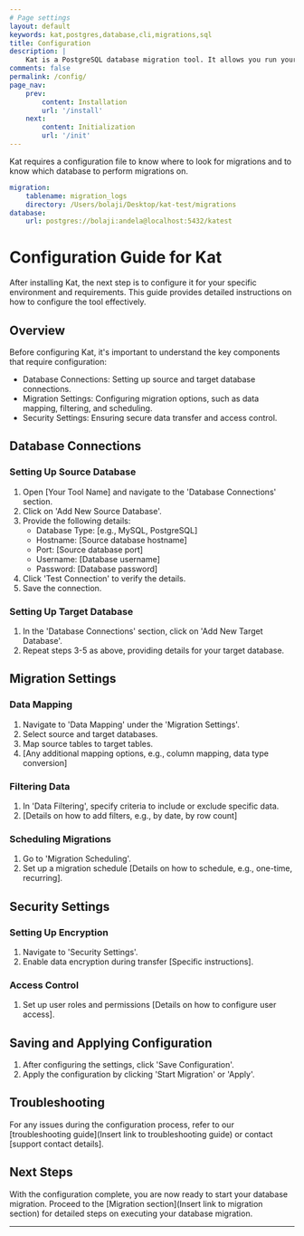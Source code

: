 ```yaml
---
# Page settings
layout: default
keywords: kat,postgres,database,cli,migrations,sql
title: Configuration
description: |
    Kat is a PostgreSQL database migration tool. It allows you run your migrations with raw SQL files.
comments: false
permalink: /config/
page_nav:
    prev:
        content: Installation
        url: '/install'
    next: 
        content: Initialization
        url: '/init'
---
```


Kat requires a configuration file to know where to look for migrations and to know which database to perform migrations on.

```yaml
migration:
    tablename: migration_logs
    directory: /Users/bolaji/Desktop/kat-test/migrations
database:
    url: postgres://bolaji:andela@localhost:5432/katest
```

# Configuration Guide for Kat

After installing Kat, the next step is to configure it for your specific environment and requirements. This guide provides detailed instructions on how to configure the tool effectively.

## Overview

Before configuring Kat, it's important to understand the key components that require configuration:

- Database Connections: Setting up source and target database connections.
- Migration Settings: Configuring migration options, such as data mapping, filtering, and scheduling.
- Security Settings: Ensuring secure data transfer and access control.

## Database Connections

### Setting Up Source Database

1. Open [Your Tool Name] and navigate to the 'Database Connections' section.
2. Click on 'Add New Source Database'.
3. Provide the following details:
   - Database Type: [e.g., MySQL, PostgreSQL]
   - Hostname: [Source database hostname]
   - Port: [Source database port]
   - Username: [Database username]
   - Password: [Database password]
4. Click 'Test Connection' to verify the details.
5. Save the connection.

### Setting Up Target Database

1. In the 'Database Connections' section, click on 'Add New Target Database'.
2. Repeat steps 3-5 as above, providing details for your target database.

## Migration Settings

### Data Mapping

1. Navigate to 'Data Mapping' under the 'Migration Settings'.
2. Select source and target databases.
3. Map source tables to target tables.
4. [Any additional mapping options, e.g., column mapping, data type conversion]

### Filtering Data

1. In 'Data Filtering', specify criteria to include or exclude specific data.
2. [Details on how to add filters, e.g., by date, by row count]

### Scheduling Migrations

1. Go to 'Migration Scheduling'.
2. Set up a migration schedule [Details on how to schedule, e.g., one-time, recurring].

## Security Settings

### Setting Up Encryption

1. Navigate to 'Security Settings'.
2. Enable data encryption during transfer [Specific instructions].

### Access Control

1. Set up user roles and permissions [Details on how to configure user access].

## Saving and Applying Configuration

1. After configuring the settings, click 'Save Configuration'.
2. Apply the configuration by clicking 'Start Migration' or 'Apply'.

## Troubleshooting

For any issues during the configuration process, refer to our [troubleshooting guide](Insert link to troubleshooting guide) or contact [support contact details].

## Next Steps

With the configuration complete, you are now ready to start your database migration. Proceed to the [Migration section](Insert link to migration section) for detailed steps on executing your database migration.

---
